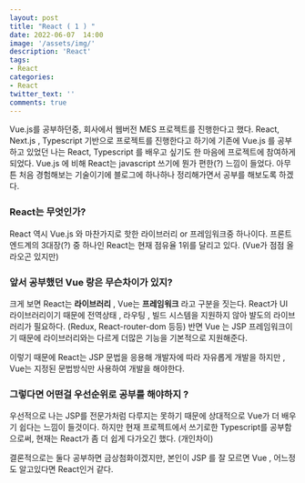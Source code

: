 ```yaml
---
layout: post
title: "React ( 1 ) "
date: 2022-06-07  14:00
image: '/assets/img/'
description: 'React'
tags:
- React
categories:
- React
twitter_text: ''
comments: true
---
```

Vue.js를 공부하던중, 회사에서 웹버전 MES 프로젝트를 진행한다고 했다.
React, Next.js , Typescript 기반으로 프로젝트를 진행한다고 하기에
기존에 Vue.js 를 공부하고 있었던 나는 React, Typescript 를 배우고 싶기도 한 마음에 프로젝트에 참여하게 되었다.
Vue.js 에 비해 React는 javascript 쓰기에 뭔가 편한(?) 느낌이 들었다.
아무튼 처음 경험해보는 기술이기에 블로그에 하나하나 정리해가면서 공부를 해보도록 하겠다.
### React는 무엇인가? ###

React 역시 Vue.js 와 마찬가지로 핫한 라이브러리 or 프레임워크중 하나이다. 
프론트엔드계의 3대장(?) 중 하나인 React는 현재 점유율 1위를 달리고 있다. (Vue가 점점 올라오곤 있지만)

### 앞서 공부했던 Vue 랑은 무슨차이가 있지? ###
크게 보면 React는 __라이브러리__ , Vue는 __프레임워크__ 라고 구분을 짓는다.
React가 UI 라이브러리이기 때문에 전역상태 , 라우팅 , 빌드 시스템을 지원하지 않아 뱔도의 라이브러리가 필요하다. (Redux, React-router-dom 등등)
반면 Vue 는 JSP 프레임워크이기 때문에 라이브러리와는 다르게 더많은 기능을 기본적으로 지원해준다.

이렇기 때문에 React는 JSP 문법을 응용해 개발자에 따라 자유롭게 개발을 하지만 , Vue는 지정된 문법방식만 사용하여 개발을 해야한다.


### 그렇다면 어떤걸 우선순위로 공부를 해야하지 ? ###
우선적으로 나는 JSP를 전문가처럼 다루지는 못하기 때문에
상대적으로 Vue가 더 배우기 쉽다는 느낌이 들것이다.
하지만 현재 프로젝트에서 쓰기로한 Typescript를 공부함으로써, 현재는 React가 좀 더 쉽게 다가오긴 했다. (개인차이)

결론적으로는 둘다 공부하면 금상첨화이겠지만,
본인이 JSP 를 잘 모르면 Vue , 어느정도 알고있다면 React인거 같다.